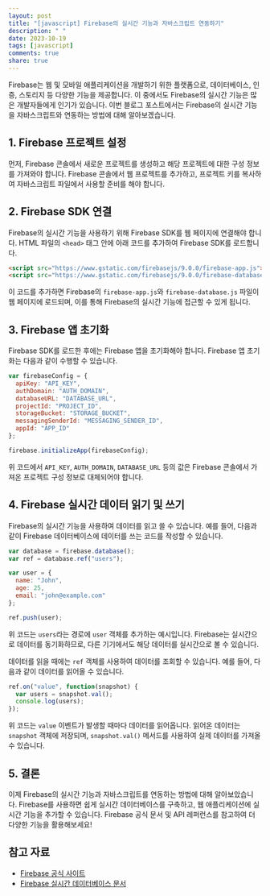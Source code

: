 ```yaml
---
layout: post
title: "[javascript] Firebase의 실시간 기능과 자바스크립트 연동하기"
description: " "
date: 2023-10-19
tags: [javascript]
comments: true
share: true
---
```


Firebase는 웹 및 모바일 애플리케이션을 개발하기 위한 플랫폼으로, 데이터베이스, 인증, 스토리지 등 다양한 기능을 제공합니다. 이 중에서도 Firebase의 실시간 기능은 많은 개발자들에게 인기가 있습니다. 이번 블로그 포스트에서는 Firebase의 실시간 기능을 자바스크립트와 연동하는 방법에 대해 알아보겠습니다.

## 1. Firebase 프로젝트 설정
먼저, Firebase 콘솔에서 새로운 프로젝트를 생성하고 해당 프로젝트에 대한 구성 정보를 가져와야 합니다. Firebase 콘솔에서 웹 프로젝트를 추가하고, 프로젝트 키를 복사하여 자바스크립트 파일에서 사용할 준비를 해야 합니다.

## 2. Firebase SDK 연결
Firebase의 실시간 기능을 사용하기 위해 Firebase SDK를 웹 페이지에 연결해야 합니다. HTML 파일의 `<head>` 태그 안에 아래 코드를 추가하여 Firebase SDK를 로드합니다.

```html
<script src="https://www.gstatic.com/firebasejs/9.0.0/firebase-app.js"></script>
<script src="https://www.gstatic.com/firebasejs/9.0.0/firebase-database.js"></script>
```

이 코드를 추가하면 Firebase의 `firebase-app.js`와 `firebase-database.js` 파일이 웹 페이지에 로드되며, 이를 통해 Firebase의 실시간 기능에 접근할 수 있게 됩니다.

## 3. Firebase 앱 초기화
Firebase SDK를 로드한 후에는 Firebase 앱을 초기화해야 합니다. Firebase 앱 초기화는 다음과 같이 수행할 수 있습니다.

```javascript
var firebaseConfig = {
  apiKey: "API_KEY",
  authDomain: "AUTH_DOMAIN",
  databaseURL: "DATABASE_URL",
  projectId: "PROJECT_ID",
  storageBucket: "STORAGE_BUCKET",
  messagingSenderId: "MESSAGING_SENDER_ID",
  appId: "APP_ID"
};

firebase.initializeApp(firebaseConfig);
```

위 코드에서 `API_KEY`, `AUTH_DOMAIN`, `DATABASE_URL` 등의 값은 Firebase 콘솔에서 가져온 프로젝트 구성 정보로 대체되어야 합니다.

## 4. Firebase 실시간 데이터 읽기 및 쓰기
Firebase의 실시간 기능을 사용하여 데이터를 읽고 쓸 수 있습니다. 예를 들어, 다음과 같이 Firebase 데이터베이스에 데이터를 쓰는 코드를 작성할 수 있습니다.

```javascript
var database = firebase.database();
var ref = database.ref("users");

var user = {
  name: "John",
  age: 25,
  email: "john@example.com"
};

ref.push(user);
```

위 코드는 `users`라는 경로에 `user` 객체를 추가하는 예시입니다. Firebase는 실시간으로 데이터를 동기화하므로, 다른 기기에서도 해당 데이터를 실시간으로 볼 수 있습니다.

데이터를 읽을 때에는 `ref` 객체를 사용하여 데이터를 조회할 수 있습니다. 예를 들어, 다음과 같이 데이터를 읽어올 수 있습니다.

```javascript
ref.on("value", function(snapshot) {
  var users = snapshot.val();
  console.log(users);
});
```

위 코드는 `value` 이벤트가 발생할 때마다 데이터를 읽어옵니다. 읽어온 데이터는 `snapshot` 객체에 저장되며, `snapshot.val()` 메서드를 사용하여 실제 데이터를 가져올 수 있습니다.

## 5. 결론
이제 Firebase의 실시간 기능과 자바스크립트를 연동하는 방법에 대해 알아보았습니다. Firebase를 사용하면 쉽게 실시간 데이터베이스를 구축하고, 웹 애플리케이션에 실시간 기능을 추가할 수 있습니다. Firebase 공식 문서 및 API 레퍼런스를 참고하여 더 다양한 기능을 활용해보세요!

## 참고 자료
- [Firebase 공식 사이트](https://firebase.google.com/)
- [Firebase 실시간 데이터베이스 문서](https://firebase.google.com/docs/database)